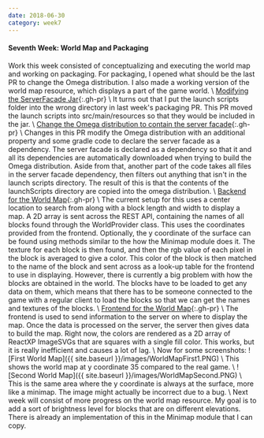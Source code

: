 ```yaml
---
date: 2018-06-30
category: week7
---
```


#### Seventh Week: World Map and Packaging
Work this week consisted of conceptualizing and executing the world map and working on packaging.
For packaging, I opened what should be the last PR to change the Omega distribution.
I also made a working version of the world map resource, which displays a part of the game world.
\\
[Modifying the ServerFacade Jar](https://github.com/MovingBlocks/FacadeServer/pull/20){:.gh-pr} \\
It turns out that I put the launch scripts folder into the wrong directory in last week's packaging PR.
This PR moved the launch scripts into src/main/resources so that they would be included in the jar.
\\
[Change the Omega distribution to contain the server facade](https://github.com/Terasology/Index/pull/2){:.gh-pr} \\
Changes in this PR modify the Omega distribution with an additional property and some gradle code to declare the
server facade as a dependency. The server facade is declared as a dependency so that it and all its dependencies are
automatically downloaded when trying to build the Omega distribution. Aside from that, another part of the code
takes all files in the server facade dependency, then filters out anything that isn't in the launch scripts directory.
The result of this is that the contents of the launchScripts directory are copied into the omega distribution.
\\
[Backend for the World Map](https://github.com/MovingBlocks/FacadeServer/pull/21){:.gh-pr} \\
The current setup for this uses a center location to search from along with a block length and width to display a map.
A 2D array is sent across the REST API, containing the names of all blocks found through the WorldProvider class.
This uses the coordinates provided from the frontend.
Optionally, the y coordinate of the surface can be found using methods similar to the how the Minimap module does it.
The texture for each block is then found, and then the rgb value of each pixel in the block is averaged to give a color.
This color of the block is then matched to the name of the block and sent across as a look-up table for the frontend
to use in displaying.
However, there is currently a big problem with how the blocks are obtained in the world.
The blocks have to be loaded to get any data on them, which means that there has to be someone connected to the game
with a regular client to load the blocks so that we can get the names and textures of the blocks.
\\
[Frontend for the World Map](https://github.com/MovingBlocks/FacadeServer-frontend/pull/8){:.gh-pr} \\
The frontend is used to send information to the server on where to display the map.
Once the data is processed on the server, the server then gives data to build the map.
Right now, the colors are rendered as a 2D array of ReactXP ImageSVGs that are squares with a single fill color.
This works, but it is really inefficient and causes a lot of lag.
\\
Now for some screenshots:
![First World Map]({{ site.baseurl }}/images/WorldMapFirst1.PNG) \\
This shows the world map at y coordinate 35 compared to the real game.
\\
![Second World Map]({{ site.baseurl }}/images/WorldMapSecond.PNG) \\
This is the same area where the y coordinate is always at the surface, more like a minimap.
The image might actually be incorrect due to a bug.
\\
Next week will consist of more progress on the world map resource.
My goal is to add a sort of brightness level for blocks that are on different elevations.
There is already an implementation of this in the Minimap module that I can copy.
